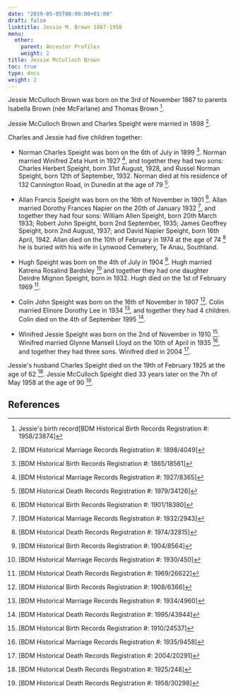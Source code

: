 ```yaml
---
date: "2019-05-05T00:00:00+01:00"
draft: false
linktitle: Jessie M. Brown 1867-1958
menu: 
  other:
    parent: Ancestor Profiles
    weight: 2
title: Jessie McCulloch Brown
toc: true
type: docs
weight: 2
---
```


Jessie McCulloch Brown was born on the 3rd of November 1867 to parents Isabella Brown (n&eacute;e McFarlane) and Thomas Brown [^1].

Jessie McCulloch Brown and Charles Speight were married in 1898 [^2].

Charles and Jessie had five children together:

* Norman Charles Speight was born on the 6th of July in 1899 [^3]. Norman married Winifred Zeta Hunt in 1927 [^4], and together they had two sons: Charles Herbert Speight, born 31st August, 1928, and Russel Norman Speight, born 12th of September, 1932. Norman died at his residence of 132 Cannington Road, in Dunedin at the age of 79 [^5].

* Allan Francis Speight was born on the 16th of November in 1901 [^6]. Allan married Dorothy Frances Napier on the 20th of January 1932 [^7], and together they had four sons: William Allen Speight, born 20th March 1933; Robert John Speight, born 2nd September, 1935; James Geoffrey Speight, born 2nd August, 1937; and David Napier Speight, born 16th April, 1942. Allan died on the 10th of February in 1974 at the age of 74 [^8] he is buried with his wife in Lynwood Cemetery, Te Anau, Southland.

* Hugh Speight was born on the 4th of July in 1904 [^9]. Hugh married Katrena Rosalind Bardsley [^10] and together they had one daughter Deirdre Mignon Speight, born in 1932. Hugh died on the 1st of February 1969 [^11].

* Colin John Speight was born on the 16th of November in 1907 [^12]. Colin married Elinore Dorothy Lee in 1934 [^13], and together they had 4 children. Colin died on the 4th of September 1995 [^14].

* Winifred Jessie Speight was born on the 2nd of November in 1910 [^15]. Winifred married Glynne Mansell Lloyd on the 10th of April in 1935 [^16], and together they had three sons. Winifred died in 2004 [^17].

Jessie's husband Charles Speight died on the 19th of February 1925 at the age of 62 [^18].
Jessie McCulloch Speight died 33 years later on the 7th of May 1958 at the age of 90 [^19].

## References

[^1]: Jessie's birth record[BDM Historical Birth Records Registration #: 1958/23874]
[^2]: [BDM Historical Marriage Records Registration #: 1898/4049]
[^3]: [BDM Historical Birth Records Registration #: 1865/18561]
[^4]: [BDM Historical Marriage Records Registration #: 1927/8365]
[^5]: [BDM Historical Death Records Registration #: 1979/34126]
[^6]: [BDM Historical Birth Records Registration #: 1901/18380]
[^7]: [BDM Historical Marriage Records Registration #: 1932/2943]
[^8]: [BDM Historical Death Records Registration #: 1974/32815]
[^9]: [BDM Historical Birth Records Registration #: 1904/8564]
[^10]: [BDM Historical Marriage Records Registration #: 1930/450]
[^11]: [BDM Historical Death Records Registration #: 1969/26622]
[^12]: [BDM Historical Birth Records Registration #: 1908/6366]
[^13]: [BDM Historical Marriage Records Registration #: 1934/4960]
[^14]: [BDM Historical Death Records Registration #: 1995/43944]
[^15]: [BDM Historical Birth Records Registration #: 1910/24537]
[^16]: [BDM Historical Marriage Records Registration #: 1935/9458]
[^17]: [BDM Historical Death Records Registration #: 2004/20291]
[^18]: [BDM Historical Death Records Registration #: 1925/248]
[^19]: [BDM Historical Death Records Registration #: 1958/30298]

